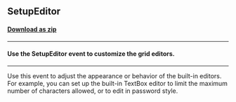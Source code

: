 ## SetupEditor
#### [Download as zip](https://grapecity.github.io/DownGit/#/home?url=https://github.com/GrapeCity/ComponentOne-WinForms-Samples/tree/master/NetFramework\FlexGrid\CS\SetupEditor)
____
#### Use the SetupEditor event to customize the grid editors.
____
Use this event to adjust the appearance or behavior of the built-in editors. For example, you can set up the built-in TextBox editor to limit the maximum number of characters allowed, or to edit in password style. 